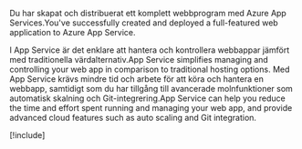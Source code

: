 <span data-ttu-id="4e20a-101">Du har skapat och distribuerat ett komplett webbprogram med Azure App Services.</span><span class="sxs-lookup"><span data-stu-id="4e20a-101">You've successfully created and deployed a full-featured web application to Azure App Service.</span></span>

<span data-ttu-id="4e20a-102">I App Service är det enklare att hantera och kontrollera webbappar jämfört med traditionella värdalternativ.</span><span class="sxs-lookup"><span data-stu-id="4e20a-102">App Service simplifies managing and controlling your web app in comparison to traditional hosting options.</span></span> <span data-ttu-id="4e20a-103">Med App Service krävs mindre tid och arbete för att köra och hantera en webbapp, samtidigt som du har tillgång till avancerade molnfunktioner som automatisk skalning och Git-integrering.</span><span class="sxs-lookup"><span data-stu-id="4e20a-103">App Service can help you reduce the time and effort spent running and managing your web app, and provide advanced cloud features such as auto scaling and Git integration.</span></span>

[!include[](../../../includes/azure-sandbox-cleanup.md)]